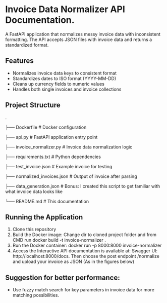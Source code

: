 # Invoice Data Normalizer API Documentation.

A FastAPI application that normalizes messy invoice data with inconsistent formatting. The API accepts JSON files with invoice data and returns a standardized format.

## Features

* Normalizes invoice data keys to consistent format
* Standardizes dates to ISO format (YYYY-MM-DD)
* Cleans up currency fields to numeric values
* Handles both single invoices and invoice collections

## Project Structure
.

├── Dockerfile                # Docker configuration

├── api.py                    # FastAPI application entry point

├── invoice_normalizer.py     # Invoice data normalization logic

├── requirements.txt          # Python dependencies

├── test_invoice.json         # Example invoice for testing

├── normalized_invoices.json  # Output of invoice after parsing

├── data_generation.json      # Bonus: I created this script to get familiar with what invoice data looks like

└── README.md                 # This documentation

## Running the Application

1. Clone this repository
2. Build the Docker image:
Change dir to cloned project folder and from CMD run docker build -t invoice-normalizer .
3. Run the Docker container: docker run -p 8000:8000 invoice-normalizer
4. Access the Interactive API documentation is available at: Swagger UI: http://localhost:8000/docs. Then choose the post endpoint /normalize and upload your invoice as JSON
   (As in the figures below)

## Suggestion for better performance:

* Use fuzzy match search for key parameters in invoice data for more matching possibilities.
